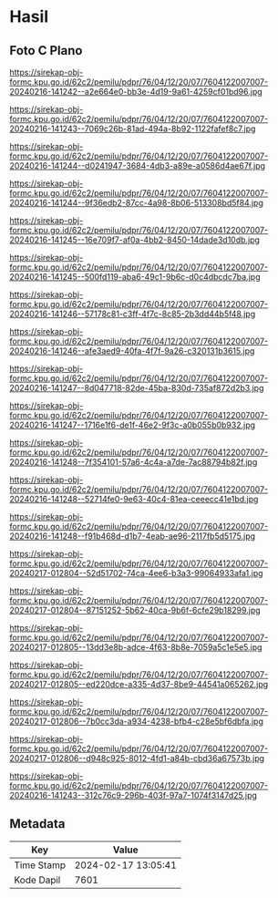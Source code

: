 # Hasil

## Foto C Plano

https://sirekap-obj-formc.kpu.go.id/62c2/pemilu/pdpr/76/04/12/20/07/7604122007007-20240216-141242--a2e664e0-bb3e-4d19-9a61-4259cf01bd96.jpg

https://sirekap-obj-formc.kpu.go.id/62c2/pemilu/pdpr/76/04/12/20/07/7604122007007-20240216-141243--7069c26b-81ad-494a-8b92-1122fafef8c7.jpg

https://sirekap-obj-formc.kpu.go.id/62c2/pemilu/pdpr/76/04/12/20/07/7604122007007-20240216-141244--d0241947-3684-4db3-a89e-a0586d4ae67f.jpg

https://sirekap-obj-formc.kpu.go.id/62c2/pemilu/pdpr/76/04/12/20/07/7604122007007-20240216-141244--9f36edb2-87cc-4a98-8b06-513308bd5f84.jpg

https://sirekap-obj-formc.kpu.go.id/62c2/pemilu/pdpr/76/04/12/20/07/7604122007007-20240216-141245--16e709f7-af0a-4bb2-8450-14dade3d10db.jpg

https://sirekap-obj-formc.kpu.go.id/62c2/pemilu/pdpr/76/04/12/20/07/7604122007007-20240216-141245--500fd119-aba6-49c1-9b6c-d0c4dbcdc7ba.jpg

https://sirekap-obj-formc.kpu.go.id/62c2/pemilu/pdpr/76/04/12/20/07/7604122007007-20240216-141246--57178c81-c3ff-4f7c-8c85-2b3dd44b5f48.jpg

https://sirekap-obj-formc.kpu.go.id/62c2/pemilu/pdpr/76/04/12/20/07/7604122007007-20240216-141246--afe3aed9-40fa-4f7f-9a26-c320131b3615.jpg

https://sirekap-obj-formc.kpu.go.id/62c2/pemilu/pdpr/76/04/12/20/07/7604122007007-20240216-141247--8d047718-82de-45ba-830d-735af872d2b3.jpg

https://sirekap-obj-formc.kpu.go.id/62c2/pemilu/pdpr/76/04/12/20/07/7604122007007-20240216-141247--1716e1f6-de1f-46e2-9f3c-a0b055b0b932.jpg

https://sirekap-obj-formc.kpu.go.id/62c2/pemilu/pdpr/76/04/12/20/07/7604122007007-20240216-141248--7f354101-57a6-4c4a-a7de-7ac88794b82f.jpg

https://sirekap-obj-formc.kpu.go.id/62c2/pemilu/pdpr/76/04/12/20/07/7604122007007-20240216-141248--52714fe0-9e63-40c4-81ea-ceeecc41e1bd.jpg

https://sirekap-obj-formc.kpu.go.id/62c2/pemilu/pdpr/76/04/12/20/07/7604122007007-20240216-141248--f91b468d-d1b7-4eab-ae96-2117fb5d5175.jpg

https://sirekap-obj-formc.kpu.go.id/62c2/pemilu/pdpr/76/04/12/20/07/7604122007007-20240217-012804--52d51702-74ca-4ee6-b3a3-99064933afa1.jpg

https://sirekap-obj-formc.kpu.go.id/62c2/pemilu/pdpr/76/04/12/20/07/7604122007007-20240217-012804--87151252-5b62-40ca-9b6f-6cfe29b18299.jpg

https://sirekap-obj-formc.kpu.go.id/62c2/pemilu/pdpr/76/04/12/20/07/7604122007007-20240217-012805--13dd3e8b-adce-4f63-8b8e-7059a5c1e5e5.jpg

https://sirekap-obj-formc.kpu.go.id/62c2/pemilu/pdpr/76/04/12/20/07/7604122007007-20240217-012805--ed220dce-a335-4d37-8be9-44541a065262.jpg

https://sirekap-obj-formc.kpu.go.id/62c2/pemilu/pdpr/76/04/12/20/07/7604122007007-20240217-012806--7b0cc3da-a934-4238-bfb4-c28e5bf6dbfa.jpg

https://sirekap-obj-formc.kpu.go.id/62c2/pemilu/pdpr/76/04/12/20/07/7604122007007-20240217-012806--d948c925-8012-4fd1-a84b-cbd36a67573b.jpg

https://sirekap-obj-formc.kpu.go.id/62c2/pemilu/pdpr/76/04/12/20/07/7604122007007-20240216-141243--312c76c9-296b-403f-97a7-1074f3147d25.jpg


## Metadata

| Key        | Value               |
| ---------- | ------------------- |
| Time Stamp | 2024-02-17 13:05:41 |
| Kode Dapil | 7601                |



